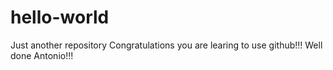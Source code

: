 # hello-world
Just another repository
Congratulations you are learing to use github!!!
Well done Antonio!!!
